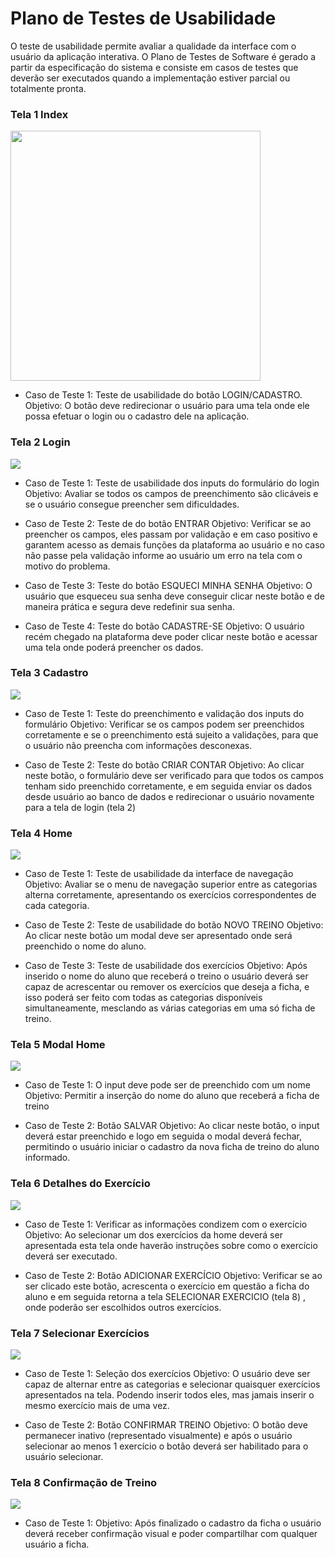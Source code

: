 # Plano de Testes de Usabilidade

O teste de usabilidade permite avaliar a qualidade da interface com o usuário da aplicação interativa. O Plano de Testes de Software é gerado a partir da especificação do sistema e consiste em casos de testes que deverão ser executados quando a implementação estiver parcial ou totalmente pronta.

### Tela 1 Index

<img src="https://user-images.githubusercontent.com/103080396/227782232-7f8d2bc3-df43-4e97-ab0f-b099fef496bd.jpg" width="400px"/> 

- Caso de Teste 1: Teste de usabilidade do botão LOGIN/CADASTRO.
Objetivo: O botão deve redirecionar o usuário para uma tela onde ele possa efetuar o login ou o cadastro dele na aplicação.

### Tela 2 Login

<img src="https://user-images.githubusercontent.com/103080396/227782234-e99e9ba8-2564-4024-bc35-8f63344f6985.jpg" />  

- Caso de Teste 1: Teste de usabilidade dos inputs do formulário do login
Objetivo: Avaliar se todos os campos de preenchimento são clicáveis e se o usuário consegue preencher sem dificuldades.

- Caso de Teste 2: Teste de  do botão ENTRAR
Objetivo: Verificar se ao preencher os campos, eles passam por validação e em caso positivo e garantem acesso as demais funções da plataforma ao usuário e no caso não passe pela validação informe ao usuário um erro na tela com o motivo do problema.

- Caso de Teste 3: Teste do botão ESQUECI MINHA SENHA
Objetivo: O usuário que esqueceu sua senha deve conseguir clicar neste botão e de maneira prática e segura deve redefinir sua senha.

- Caso de Teste 4: Teste do botão CADASTRE-SE
Objetivo: O usuário recém chegado na plataforma deve poder clicar neste botão e acessar uma tela onde poderá preencher os dados.

### Tela 3 Cadastro

<img src="https://user-images.githubusercontent.com/103080396/227782235-9ed81a1b-5ebe-490a-912b-e4654c89a2e9.jpg" />  

- Caso de Teste 1: Teste do preenchimento e validação dos inputs do formulário
Objetivo: Verificar se os campos podem ser preenchidos corretamente e se o preenchimento está sujeito a validações, para que o usuário não preencha com informações desconexas.

- Caso de Teste 2: Teste do botão CRIAR CONTAR
Objetivo: Ao clicar neste botão, o formulário deve ser verificado para que todos os campos tenham sido preenchido corretamente, e em seguida enviar os dados desde usuário ao banco de dados e redirecionar o usuário novamente para a tela de login (tela 2)

### Tela 4 Home

<img src="https://user-images.githubusercontent.com/103080396/227782236-b3a1caa0-409f-4737-a1b8-d830371bf6a3.jpg" />  

- Caso de Teste 1: Teste de usabilidade da interface de navegação
Objetivo: Avaliar se o menu de navegação superior entre as categorias alterna corretamente, apresentando os exercícios correspondentes de cada categoria.

- Caso de Teste 2: Teste de usabilidade do botão NOVO TREINO
Objetivo: Ao clicar neste botão um modal deve ser apresentado onde será preenchido o nome do aluno.

- Caso de Teste 3: Teste de usabilidade dos exercícios
Objetivo: Após inserido o nome do aluno que receberá o treino o usuário deverá ser capaz de acrescentar ou remover os exercícios que deseja a ficha, e isso poderá ser feito com todas as categorias disponíveis simultaneamente, mesclando as várias categorias em uma só ficha de treino.

### Tela 5 Modal Home

<img src="https://user-images.githubusercontent.com/103080396/227782237-70e0f061-83d5-41a0-92a9-a178a23fbb40.jpg" />  

- Caso de Teste 1: O input deve pode ser de preenchido com um nome
Objetivo: Permitir a inserção do nome do aluno que receberá a ficha de treino

- Caso de Teste 2: Botão SALVAR
Objetivo: Ao clicar neste botão, o input deverá estar preenchido e logo em seguida o modal deverá fechar, permitindo o usuário iniciar o cadastro da nova ficha de treino do aluno informado.

### Tela 6 Detalhes do Exercício

<img src="https://user-images.githubusercontent.com/103080396/227782239-c0de95f2-94e9-4f58-9fd9-6a279c1bfb51.jpg" />  

- Caso de Teste 1: Verificar as informações condizem com o exercício
Objetivo: Ao selecionar um dos exercícios da home deverá ser apresentada esta tela onde haverão instruções sobre como o exercício deverá ser executado.

- Caso de Teste 2: Botão ADICIONAR EXERCÍCIO
Objetivo: Verificar se ao ser clicado este botão, acrescenta o exercício em questão a ficha do aluno e em seguida retorna a tela SELECIONAR EXERCICIO (tela 8) , onde poderão ser escolhidos outros exercícios.

### Tela 7 Selecionar Exercícios

<img src="https://user-images.githubusercontent.com/103080396/227782232-7f8d2bc3-df43-4e97-ab0f-b099fef496bd.jpg" /> 

- Caso de Teste 1: Seleção dos exercícios
Objetivo: O usuário deve ser capaz de alternar entre as categorias e selecionar quaisquer exercícios apresentados na tela. Podendo inserir todos eles, mas jamais inserir o mesmo exercício mais de uma vez.

- Caso de Teste 2: Botão CONFIRMAR TREINO
Objetivo: O botão deve permanecer inativo (representado visualmente) e após o usuário selecionar ao menos 1 exercício o botão deverá ser habilitado para o usuário selecionar.

### Tela 8 Confirmação de Treino

<img src="https://user-images.githubusercontent.com/103080396/227782241-741d17c9-61e5-4974-b4f8-34bc2a27c527.jpg" />  

- Caso de  Teste 1:
Objetivo: Após finalizado o cadastro da ficha o usuário deverá receber confirmação visual e poder compartilhar com qualquer usuário a ficha.
